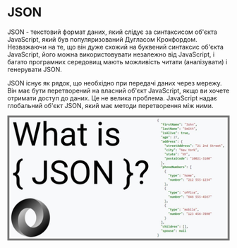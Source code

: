 # JSON

JSON - текстовий формат даних, який слідує за синтаксисом об'єкта JavaScript, який був популяризований Дугласом Крокфордом. Незважаючи на те, що він дуже схожий на буквений синтаксис об'єкта JavaScript, його можна використовувати незалежно від JavaScript, і багато програмних середовищ мають можливість читати (аналізувати) і генерувати JSON.

JSON існує як рядок, що необхідно при передачі даних через мережу. Він має бути перетворений на власний об'єкт JavaScript, якщо ви хочете отримати доступ до даних. Це не велика проблема. JavaScript надає глобальний об'єкт JSON, який має методи перетворення між ними.

![What is JSON](https://github.com/DariaStavytska/JSON/blob/main/What%20is%20JSON.jpeg)
